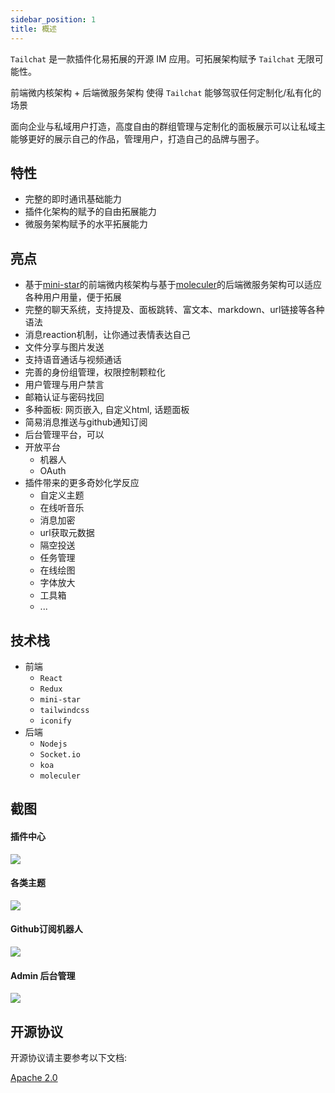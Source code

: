 ```yaml
---
sidebar_position: 1
title: 概述
---
```


`Tailchat` 是一款插件化易拓展的开源 IM 应用。可拓展架构赋予 `Tailchat` 无限可能性。

前端微内核架构 + 后端微服务架构 使得 `Tailchat` 能够驾驭任何定制化/私有化的场景

面向企业与私域用户打造，高度自由的群组管理与定制化的面板展示可以让私域主能够更好的展示自己的作品，管理用户，打造自己的品牌与圈子。

## 特性

- 完整的即时通讯基础能力
- 插件化架构的赋予的自由拓展能力
- 微服务架构赋予的水平拓展能力

## 亮点

- 基于[mini-star](https://ministar.moonrailgun.com/)的前端微内核架构与基于[moleculer](https://moleculer.services/)的后端微服务架构可以适应各种用户用量，便于拓展
- 完整的聊天系统，支持提及、面板跳转、富文本、markdown、url链接等各种语法
- 消息reaction机制，让你通过表情表达自己
- 文件分享与图片发送
- 支持语音通话与视频通话
- 完善的身份组管理，权限控制颗粒化
- 用户管理与用户禁言
- 邮箱认证与密码找回
- 多种面板: 网页嵌入, 自定义html, 话题面板
- 简易消息推送与github通知订阅
- 后台管理平台，可以
- 开放平台
  - 机器人
  - OAuth
- 插件带来的更多奇妙化学反应
  - 自定义主题
  - 在线听音乐
  - 消息加密
  - url获取元数据
  - 隔空投送
  - 任务管理
  - 在线绘图
  - 字体放大
  - 工具箱
  - ...

## 技术栈

- 前端
  - `React`
  - `Redux`
  - `mini-star`
  - `tailwindcss`
  - `iconify`
- 后端
  - `Nodejs`
  - `Socket.io`
  - `koa`
  - `moleculer`

## 截图

#### 插件中心

![](/img/intro/plugins.png)

#### 各类主题

![](/img/intro/theme.png)

#### Github订阅机器人

![](/img/intro/github-bot.png)

#### Admin 后台管理

![](/img/intro/admin-network.png)

## 开源协议

开源协议请主要参考以下文档:

[Apache 2.0](https://github.com/msgbyte/tailchat/blob/master/LICENSE)
